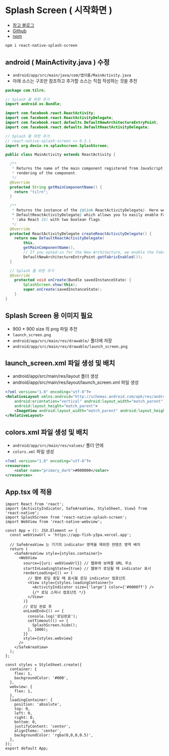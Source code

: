 # Splash Screen ( 시작화면 )

- [참고 블로그](https://til-choonham.tistory.com/530)
- [Github](https://github.com/crazycodeboy/react-native-splash-screen)
- [npm](https://www.npmjs.com/package/react-native-splash-screen)

```bash
npm i react-native-splash-screen
```

## android ( MainActivity.java ) 수정

- `android/app/src/main/java/com/앱이름/MainActivity.java`
- 아래 소스는 구조만 참조하고 추가할 소스는 직접 작성하는 것을 추천

```java
package com.tilrn;

// Splash 를 위한 추가
import android.os.Bundle;

import com.facebook.react.ReactActivity;
import com.facebook.react.ReactActivityDelegate;
import com.facebook.react.defaults.DefaultNewArchitectureEntryPoint;
import com.facebook.react.defaults.DefaultReactActivityDelegate;

// Splash 를 위한 추가
// react-native-splash-screen >= 0.3.1
import org.devio.rn.splashscreen.SplashScreen;

public class MainActivity extends ReactActivity {

  /**
   * Returns the name of the main component registered from JavaScript. This is used to schedule
   * rendering of the component.
   */
  @Override
  protected String getMainComponentName() {
    return "tilrn";
  }

  /**
   * Returns the instance of the {@link ReactActivityDelegate}. Here we use a util class {@link
   * DefaultReactActivityDelegate} which allows you to easily enable Fabric and Concurrent React
   * (aka React 18) with two boolean flags.
   */
  @Override
  protected ReactActivityDelegate createReactActivityDelegate() {
    return new DefaultReactActivityDelegate(
        this,
        getMainComponentName(),
        // If you opted-in for the New Architecture, we enable the Fabric Renderer.
        DefaultNewArchitectureEntryPoint.getFabricEnabled());
  }

  // Splash 를 위한 추가
  @Override
    protected void onCreate(Bundle savedInstanceState) {
        SplashScreen.show(this);
        super.onCreate(savedInstanceState);
    }
}
```

## Splash Screen 용 이미지 필요

- 900 \* 900 size 의 png 파일 추천
- `launch_screen.png`
- `android/app/src/main/res/drawable/` 폴더에 저장
- `android/app/src/main/res/drawable/launch_screen.png`

## launch_screen.xml 파일 생성 및 배치

- android/app/src/main/res/layout 폴더 생성
- android/app/src/main/res/layout/launch_screen.xml 파일 생성

```xml
<?xml version="1.0" encoding="utf-8"?>
<RelativeLayout xmlns:android="http://schemas.android.com/apk/res/android"
    android:orientation="vertical" android:layout_width="match_parent"
    android:layout_height="match_parent">
    <ImageView android:layout_width="match_parent" android:layout_height="match_parent" android:src="@drawable/launch_screen" android:scaleType="centerCrop" />
</RelativeLayout>
```

## colors.xml 파일 생성 및 배치

- `android/app/src/main/res/values/` 폴더 안에
- `colors.xml` 파일 생성

```xml
<?xml version="1.0" encoding="utf-8"?>
<resources>
    <color name="primary_dark">#000000</color>
</resources>
```

## App.tsx 에 적용

```tsx
import React from 'react';
import {ActivityIndicator, SafeAreaView, StyleSheet, View} from 'react-native';
import SplashScreen from 'react-native-splash-screen';
import WebView from 'react-native-webview';

const App = (): JSX.Element => {
  const webViewUrl = 'https://app-fish-y3pa.vercel.app';

  // SafeAreaView 는 기기의 indicator 영역을 제외한 컨텐츠 영역 배치
  return (
    <SafeAreaView style={styles.container}>
      <WebView
        source={{uri: webViewUrl}} // 웹뷰에 보여줄 URL 주소
        startInLoadingState={true} // 웹뷰가 로딩될 때 indicator 표시
        renderLoading={() => (
          // 웹뷰 로딩 중일 때 표시될 로딩 indicator 컴포넌트
          <View style={styles.loadingContainer}>
            <ActivityIndicator size={'large'} color={'#0000ff'} />
            {/* 로딩 스피너 컴포넌트 */}
          </View>
        )}
        // 로딩 완료 후
        onLoadEnd={() => {
          console.log('로딩완료');
          setTimeout(() => {
            SplashScreen.hide();
          }, 1000);
        }}
        style={styles.webview}
      />
    </SafeAreaView>
  );
};

const styles = StyleSheet.create({
  container: {
    flex: 1,
    backgroundColor: '#000',
  },
  webview: {
    flex: 1,
  },
  loadingContainer: {
    position: 'absolute',
    top: 0,
    left: 0,
    right: 0,
    bottom: 0,
    justifyContent: 'center',
    alignItems: 'center',
    backgroundColor: 'rgba(0,0,0,0.5)',
  },
});
export default App;
```
